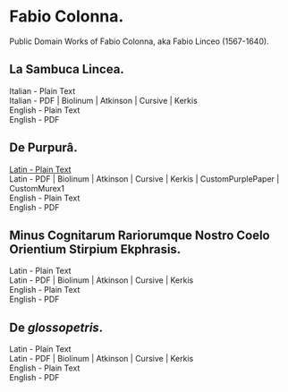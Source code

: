 # Fabio Colonna.

Public Domain Works of Fabio Colonna, aka Fabio Linceo (1567-1640).

## La Sambuca Lincea.

Italian - Plain Text  
Italian - PDF | Biolinum | Atkinson | Cursive | Kerkis  
English - Plain Text  
English - PDF  

## De Purpurâ.

[Latin - Plain Text](de-purpura/full-text-latin.md)  
Latin - PDF | Biolinum | Atkinson | Cursive | Kerkis | CustomPurplePaper | CustomMurex1  
English - Plain Text  
English - PDF  

## Minus Cognitarum Rariorumque Nostro Coelo Orientium Stirpium Ekphrasis.

Latin - Plain Text  
Latin - PDF | Biolinum | Atkinson | Cursive | Kerkis  
English - Plain Text  
English - PDF  

## De _glossopetris_.

Latin - Plain Text  
Latin - PDF | Biolinum | Atkinson | Cursive | Kerkis  
English - Plain Text  
English - PDF  

